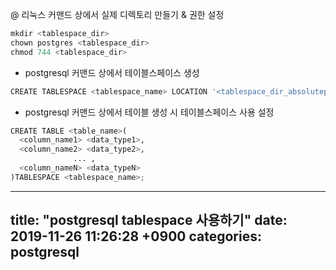 @ 리눅스 커맨드 상에서 실제 디렉토리 만들기 & 권한 설정
```python
mkdir <tablespace_dir>
chown postgres <tablespace_dir>
chmod 744 <tablespace_dir>
```
- postgresql 커맨드 상에서 테이블스페이스 생성
```python
CREATE TABLESPACE <tablespace_name> LOCATION '<tablespace_dir_absolutepath>'
```
- postgresql 커맨드 상에서 테이블 생성 시 테이블스페이스 사용 설정
```python
CREATE TABLE <table_name>(
  <column_name1> <data_type1>, 
  <column_name2> <data_type2>,
              ... ,
  <column_nameN> <data_typeN>
)TABLESPACE <tablespace_name>;
```




---
title: "postgresql tablespace 사용하기"
date: 2019-11-26 11:26:28 +0900
categories: postgresql
---



